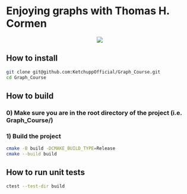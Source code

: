 # Enjoying graphs with Thomas H. Cormen

<p align="center">
  <img src="https://user-images.githubusercontent.com/71986226/154510384-f02decea-a93b-4cb4-9633-a6aa5c87d198.gif"/>
</p>

## How to install

```bash
git clone git@github.com:KetchuppOfficial/Graph_Course.git
cd Graph_Course
```

## How to build

### 0) Make sure you are in the root directory of the project (i.e. Graph_Course/)

### 1) Build the project

```bash
cmake -B build -DCMAKE_BUILD_TYPE=Release
cmake --build build
```

## How to run unit tests

```bash
ctest --test-dir build
```
